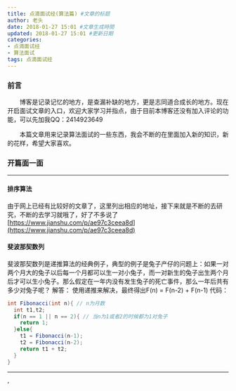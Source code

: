 ```yaml
---
title: 点滴面试经(算法篇) #文章的标题
author: 老头
date: 2018-01-27 15:01 #文章生成時間
updated: 2018-01-27 15:01 #更新日期
categories:
- 点滴面试经
- 算法面试
tags: 点滴面试经
---
```

### 前言
&emsp;&emsp;博客是记录记忆的地方，是查漏补缺的地方，更是志同道合成长的地方。现在开启面试文章的入口，欢迎大家学习并指点，由于目前本博客还没有加入评论的功能，可以先加我QQ：2414923649  

&emsp;&emsp;本篇文章用来记录算法面试的一些东西，我会不断的在里面加入新的知识，新的花样，希望大家喜欢。

### 开篇面一面

-------------------
#### 排序算法
由于网上已经有比较好的文章了，这里列出相应的地址，接下来就是不断的去研究，不断的去学习就哦了，好了不多说了
[https://www.jianshu.com/p/ae97c3ceea8d](https://www.jianshu.com/p/ae97c3ceea8d)

#### 斐波那契数列
斐波那契数列是递推算法的经典例子，典型的例子是兔子产仔的问题上：如果一对两个月大的兔子以后每一个月都可以生一对小兔子，而一对新生的兔子出生两个月后才可以生小兔子。那么假定在一年内没有发生兔子的死亡事件，那么一年后共有多少对兔子呢？
解答：
使用递推来解决，最终得出F(n) = F(n-2) + F(n-1)
代码：
```java
int Fibonacci(int n){ // n为月数
  int t1,t2;
  if(n == 1 || n == 2){ // 当n为1或者2的时候都为1对兔子
    return 1;
  }else{
    t1 = Fibonacci(n-1);
    t2 = Fibonacci(n-2);
    return t1 + t2;
  }
}
```

-------------------

####















’
